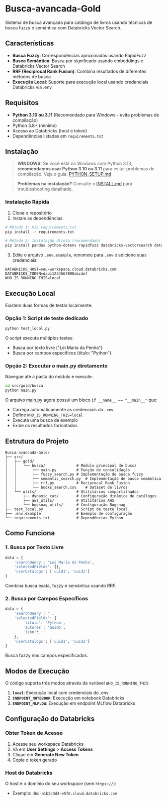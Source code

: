 # Busca-avancada-Gold

Sistema de busca avançada para catálogo de livros usando técnicas de busca fuzzy e semântica com Databricks Vector Search.

## Características

- **Busca Fuzzy**: Correspondências aproximadas usando RapidFuzz
- **Busca Semântica**: Busca por significado usando embeddings e Databricks Vector Search
- **RRF (Reciprocal Rank Fusion)**: Combina resultados de diferentes métodos de busca
- **Execução Local**: Suporte para execução local usando credenciais Databricks via .env

## Requisitos

- **Python 3.10 ou 3.11** (Recomendado para Windows - evita problemas de compilação)
- Python 3.8+ (mínimo)
- Acesso ao Databricks (host e token)
- Dependências listadas em `requirements.txt`

## Instalação

> **WINDOWS:** Se você está no Windows com Python 3.13, **recomendamos usar Python 3.10 ou 3.11** para evitar problemas de compilação. Veja o guia: [PYTHON_SETUP.md](docs/PYTHON_SETUP.md)

> **Problemas na instalação?** Consulte o [INSTALL.md](docs/INSTALL.md) para troubleshooting detalhado.

### Instalação Rápida
1. Clone o repositório
2. Instale as dependências:
```bash
# Método 1: Via requirements.txt
pip install -r requirements.txt

# Método 2: Instalação direta (recomendado)
pip install pandas python-dotenv rapidfuzz databricks-vectorsearch databricks-langchain
```

3. Edite o arquivo `.env.example`, renomeie para `.env` e adicione suas credenciais:
```
DATABRICKS_HOST=seu-workspace.cloud.databricks.com
DATABRICKS_TOKEN=dapi1234567890abcdef
WHO_IS_RUNNING_THIS=local
```

## Execução Local

Existem duas formas de testar localmente:

### Opção 1: Script de teste dedicado 

```bash
python test_local.py
```

O script executa múltiplos testes:
- Busca por texto livre ("Lei Maria da Penha")
- Busca por campos específicos (título: "Python")

### Opção 2: Executar o main.py diretamente

Navegue até a pasta do módulo e execute:

```bash
cd src/gold/busca
python main.py
```

O arquivo [main.py](src/gold/busca/main.py) agora possui um bloco `if __name__ == "__main__"` que:
- Carrega automaticamente as credenciais do `.env`
- Define `WHO_IS_RUNNING_THIS=local`
- Executa uma busca de exemplo
- Exibe os resultados formatados

## Estrutura do Projeto

```
Busca-avancada-Gold/
├── src/
│   ├── gold/
│   │   └── busca/              # Módulo principal de busca
│   │       ├── main.py         # Função de consolidação
│   │       ├── fuzzy_search.py # Implementação de busca fuzzy
│   │       ├── semantic_search.py  # Implementação de busca semântica
│   │       ├── rrf.py          # Reciprocal Rank Fusion
│   │       └── books_search.csv    # Dataset de livros
│   └── utils/                  # Utilitários compartilhados
│       ├── dynamic_cat/        # Configuração dinâmica de catálogos
│       ├── aws_utils/          # Utilitários AWS
│       └── bugsnag_utils/      # Configuração Bugsnag
├── test_local.py               # Script de teste local
├── .env.example                # Exemplo de configuração
└── requirements.txt            # Dependências Python
```

## Como Funciona

### 1. Busca por Texto Livre
```python
data = {
    'searchQuery': 'Lei Maria da Penha',
    'selectedFields': {},
    'userCatalogs': ['uuid1', 'uuid2']
}
```
Combina busca exata, fuzzy e semântica usando RRF.

### 2. Busca por Campos Específicos
```python
data = {
    'searchQuery': '',
    'selectedFields': {
        'titulo': 'Python',
        'autores': 'Guido',
        'isbn': ''
    },
    'userCatalogs': ['uuid1', 'uuid2']
}
```
Busca fuzzy nos campos especificados.

## Modos de Execução

O código suporta três modos através da variável `WHO_IS_RUNNING_THIS`:

1. **`local`**: Execução local com credenciais do .env
2. **`ENDPOINT_NOTEBOOK`**: Execução em notebook Databricks
3. **`ENDPOINT_MLFLOW`**: Execução em endpoint MLflow Databricks

## Configuração do Databricks

### Obter Token de Acesso

1. Acesse seu workspace Databricks
2. Vá em **User Settings** > **Access Tokens**
3. Clique em **Generate New Token**
4. Copie o token gerado

### Host do Databricks

O host é o domínio do seu workspace (sem `https://`):
- Exemplo: `dbc-a1b2c3d4-e5f6.cloud.databricks.com`
